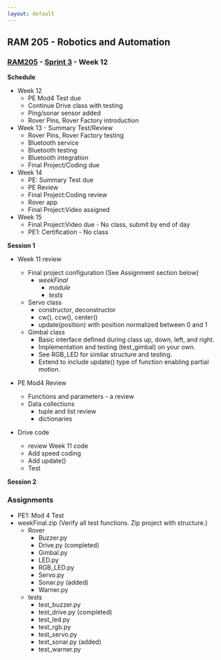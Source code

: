```yaml
---
layout: default
---
```


## RAM 205 - Robotics and Automation

### [RAM205](../../) - [Sprint 3](../) - Week 12

**Schedule**
- Week 12 
  - PE Mod4 Test due
  - Continue Drive class with testing 
  - Ping/sonar sensor added
  - Rover Pins, Rover Factory introduction
- Week 13 - Summary Test/Review
  - Rover Pins, Rover Factory testing
  - Bluetooth service
  - Bluetooth testing
  - Bluetooth integration
  - Final Project/Coding due
- Week 14  
  - PE: Summary Test due
  - PE Review
  - Final Project:Coding review
  - Rover app
  - Final Project:Video assigned
- Week 15 
  - Final Project:Video due - No class, submit by end of day
  - PE1: Certification - No class  

**Session 1**
- Week 11 review
  - Final project configuration (See Assignment section below)
    - *weekFinal*
      - *module*
      - *tests*
  - Servo class
    - constructor, deconstructor
    - cw(), ccw(), center()
    - update(position) with position normalized between 0 and 1
  - Gimbal class
    - Basic interface defined during class up, down, left, and right.
    - Implementation and testing (test_gimbal) on your own.
    - See RGB_LED for similar structure and testing.
    - Extend to include update() type of function enabling partial motion.
    
- PE Mod4 Review
  - Functions and parameters - a review
  - Data collections
    - tuple and list review
    - dictionaries

- Drive code 
  - review Week 11 code
  - Add speed coding
  - Add update()
  - Test
  
**Session 2**

<!-- - Sonar class
  - [Event detection and callbacks](https://sourceforge.net/p/raspberry-gpio-python/wiki/Examples/){:target="_blank"}
  - Event demo - switch_event
  - [Ping sensor](https://onlinesrs.co/product/ultrasonic-wave-detector-ranging-module-hc-sr04-hc-sr04-hcsr04-distance-sensor/){:target="_blank"}
  
- Refactoring class for GPIO
  - Sonar class - pins vs GPIO
  - Review GPIO.getmode() and GPIO.setmode() 
  - Existing class work with GPIO.BCM setting? -->
  
<!-- - Rover class and Rover Factory
  - Create Rover class
  - Create Rover factory
    - [RoverPins.py](RoverPins.py){:target='_blank'}
- Rover testing -->

  
<!-- - Rover class and Rover Factory
  - Create Rover class
  - Create Rover factory
    - [RoverPins.py](RoverPins.py){:target='_blank'}
- Rover testing -->

### Assignments

- PE1: Mod 4 Test
- weekFinal.zip (Verify all test functions. Zip project with structure.)
  - Rover
    - Buzzer.py
    - Drive.py  (completed)
    - Gimbal.py
    - LED.py
    - RGB_LED.py
    - Servo.py
    - Sonar.py  (added)
    - Warner.py
  - tests
    - test_buzzer.py
    - test_drive.py (completed)
    - test_led.py
    - test_rgb.py
    - test_servo.py
    - test_sonar.py (added)
    - test_warner.py       
